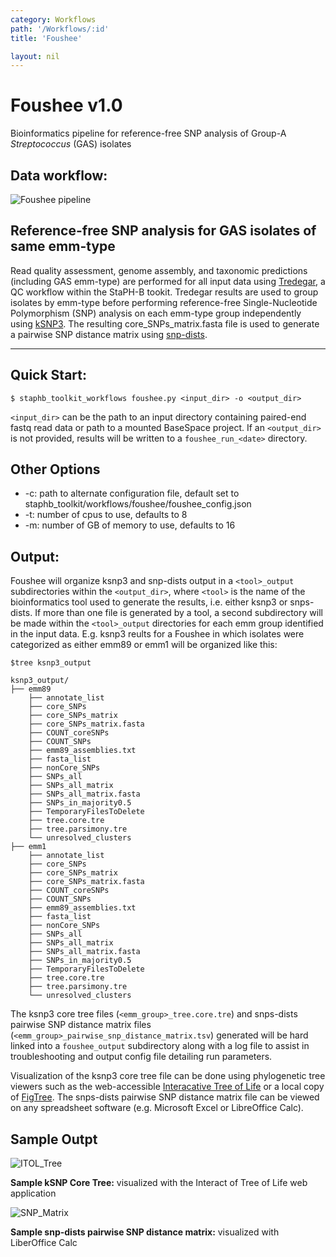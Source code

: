 ```yaml
---
category: Workflows
path: '/Workflows/:id'
title: 'Foushee'

layout: nil
---
```


# Foushee v1.0
Bioinformatics pipeline for reference-free SNP analysis of Group-A *Streptococcus* (GAS) isolates

## Data workflow:
![Foushee pipeline](/assets/Foushee_v1.0.png)

## Reference-free SNP analysis for GAS isolates of same emm-type
Read quality assessment, genome assembly, and taxonomic predictions (including GAS emm-type) are performed for all input data using [Tredegar](https://staph-b.github.io/staphb_toolkit/#/tredegar-README), a QC workflow within the StaPH-B tookit. Tredegar results are used to group isolates by emm-type before performing reference-free Single-Nucleotide Polymorphism (SNP) analysis on each emm-type group independently using [kSNP3](https://www.ncbi.nlm.nih.gov/pubmed/25913206). The resulting core_SNPs_matrix.fasta file is used to generate a pairwise SNP distance matrix using [snp-dists](https://github.com/tseemann/snp-dists). 

---

## Quick Start: 

````
$ staphb_toolkit_workflows foushee.py <input_dir> -o <output_dir>
````

`<input_dir>` can be the path to an input directory containing paired-end fastq read data or path to a mounted BaseSpace project.
If an `<output_dir>` is not provided, results will be written to a `foushee_run_<date>` directory.


## Other Options
- -c: path to alternate configuration file, default set to staphb_toolkit/workflows/foushee/foushee_config.json
- -t: number of cpus to use, defaults to 8
- -m: number of GB of memory to use, defaults to 16


## Output: 
Foushee will organize ksnp3 and snp-dists output in a `<tool>_output` subdirectories within the `<output_dir>`, where `<tool>` is the name of the bioinformatics tool used to generate the results, i.e. either ksnp3 or snps-dists. If more than one file is generated by a tool, a second subdirectory will be made within the `<tool>_output` directories for each emm group identified in the input data. E.g. ksnp3 reults for a Foushee in which isolates were categorized as either emm89 or emm1 will be organized like this: 

`````
$tree ksnp3_output

ksnp3_output/
├── emm89
    ├── annotate_list
    ├── core_SNPs
    ├── core_SNPs_matrix
    ├── core_SNPs_matrix.fasta
    ├── COUNT_coreSNPs
    ├── COUNT_SNPs
    ├── emm89_assemblies.txt
    ├── fasta_list
    ├── nonCore_SNPs
    ├── SNPs_all
    ├── SNPs_all_matrix
    ├── SNPs_all_matrix.fasta
    ├── SNPs_in_majority0.5
    ├── TemporaryFilesToDelete
    ├── tree.core.tre
    ├── tree.parsimony.tre
    └── unresolved_clusters
├── emm1
    ├── annotate_list
    ├── core_SNPs
    ├── core_SNPs_matrix
    ├── core_SNPs_matrix.fasta
    ├── COUNT_coreSNPs
    ├── COUNT_SNPs
    ├── emm89_assemblies.txt
    ├── fasta_list
    ├── nonCore_SNPs
    ├── SNPs_all
    ├── SNPs_all_matrix
    ├── SNPs_all_matrix.fasta
    ├── SNPs_in_majority0.5
    ├── TemporaryFilesToDelete
    ├── tree.core.tre
    ├── tree.parsimony.tre
    └── unresolved_clusters

`````

The ksnp3 core tree files (`<emm_group>_tree.core.tre`) and snps-dists pairwise SNP distance matrix files (`<emm_group>_pairwise_snp_distance_matrix.tsv`) generated will be hard linked into a `foushee_output` subdirectory along with a log file to assist in troubleshooting and output config file detailing run parameters.
 
 Visualization of the ksnp3 core tree file can be done using phylogenetic tree viewers such as the web-accessible [Interacative Tree of Life](https://itol.embl.de) or a local copy of [FigTree](http://tree.bio.ed.ac.uk/software/figtree/). The snps-dists pairwise SNP distance matrix file can be viewed on any spreadsheet software (e.g. Microsoft Excel or LibreOffice Calc).

## Sample Outpt
![ITOL_Tree](/assets/foushee_tree.png)

**Sample kSNP Core Tree:** visualized with the Interact of Tree of Life web application


![SNP_Matrix](/assets/foushee_matrix.png)


**Sample snp-dists pairwise SNP distance matrix:** visualized with LiberOffice Calc
